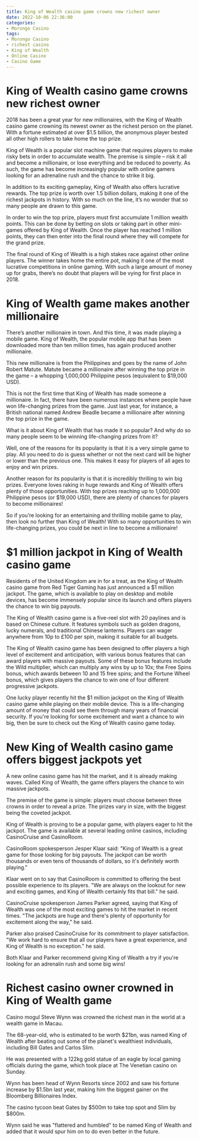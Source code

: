 ```yaml
---
title: King of Wealth casino game crowns new richest owner
date: 2022-10-06 22:36:00
categories:
- Morongo Casino
tags:
- Morongo Casino
- richest casino
- King of Wealth
- Online Casino
- Casino Game
---
```



#  King of Wealth casino game crowns new richest owner

2018 has been a great year for new millionaires, with the King of Wealth casino game crowning its newest owner as the richest person on the planet. With a fortune estimated at over $1.5 billion, the anonymous player bested all other high rollers to take home the top prize.

King of Wealth is a popular slot machine game that requires players to make risky bets in order to accumulate wealth. The premise is simple – risk it all and become a millionaire, or lose everything and be reduced to poverty. As such, the game has become increasingly popular with online gamers looking for an adrenaline rush and the chance to strike it big.

In addition to its exciting gameplay, King of Wealth also offers lucrative rewards. The top prize is worth over 1.5 billion dollars, making it one of the richest jackpots in history. With so much on the line, it’s no wonder that so many people are drawn to this game.

In order to win the top prize, players must first accumulate 1 million wealth points. This can be done by betting on slots or taking part in other mini-games offered by King of Wealth. Once the player has reached 1 million points, they can then enter into the final round where they will compete for the grand prize.

The final round of King of Wealth is a high stakes race against other online players. The winner takes home the entire pot, making it one of the most lucrative competitions in online gaming. With such a large amount of money up for grabs, there’s no doubt that players will be vying for first place in 2018.

#  King of Wealth game makes another millionaire

There’s another millionaire in town. And this time, it was made playing a mobile game. King of Wealth, the popular mobile app that has been downloaded more than ten million times, has again produced another millionaire.

This new millionaire is from the Philippines and goes by the name of John Robert Matute. Matute became a millionaire after winning the top prize in the game – a whopping 1,000,000 Philippine pesos (equivalent to $19,000 USD).

This is not the first time that King of Wealth has made someone a millionaire. In fact, there have been numerous instances where people have won life-changing prizes from the game. Just last year, for instance, a British national named Andrew Beadle became a millionaire after winning the top prize in the game.

What is it about King of Wealth that has made it so popular? And why do so many people seem to be winning life-changing prizes from it?

Well, one of the reasons for its popularity is that it is a very simple game to play. All you need to do is guess whether or not the next card will be higher or lower than the previous one. This makes it easy for players of all ages to enjoy and win prizes.

Another reason for its popularity is that it is incredibly thrilling to win big prizes. Everyone loves raking in huge rewards and King of Wealth offers plenty of those opportunities. With top prizes reaching up to 1,000,000 Philippine pesos (or $19,000 USD), there are plenty of chances for players to become millionaires!

So if you’re looking for an entertaining and thrilling mobile game to play, then look no further than King of Wealth! With so many opportunities to win life-changing prizes, you could be next in line to become a millionaire!

#  $1 million jackpot in King of Wealth casino game

Residents of the United Kingdom are in for a treat, as the King of Wealth casino game from Red Tiger Gaming has just announced a $1 million jackpot. The game, which is available to play on desktop and mobile devices, has become immensely popular since its launch and offers players the chance to win big payouts.

The King of Wealth casino game is a five-reel slot with 20 paylines and is based on Chinese culture. It features symbols such as golden dragons, lucky numerals, and traditional Chinese lanterns. Players can wager anywhere from 10p to £100 per spin, making it suitable for all budgets.

The King of Wealth casino game has been designed to offer players a high level of excitement and anticipation, with various bonus features that can award players with massive payouts. Some of these bonus features include the Wild multiplier, which can multiply any wins by up to 10x; the Free Spins bonus, which awards between 10 and 15 free spins; and the Fortune Wheel bonus, which gives players the chance to win one of four different progressive jackpots.

One lucky player recently hit the $1 million jackpot on the King of Wealth casino game while playing on their mobile device. This is a life-changing amount of money that could see them through many years of financial security. If you're looking for some excitement and want a chance to win big, then be sure to check out the King of Wealth casino game today.

#  New King of Wealth casino game offers biggest jackpots yet

A new online casino game has hit the market, and it is already making waves. Called King of Wealth, the game offers players the chance to win massive jackpots.

The premise of the game is simple: players must choose between three crowns in order to reveal a prize. The prizes vary in size, with the biggest being the coveted jackpot.

King of Wealth is proving to be a popular game, with players eager to hit the jackpot. The game is available at several leading online casinos, including CasinoCruise and CasinoRoom.

CasinoRoom spokesperson Jesper Klaar said: "King of Wealth is a great game for those looking for big payouts. The jackpot can be worth thousands or even tens of thousands of dollars, so it's definitely worth playing."

Klaar went on to say that CasinoRoom is committed to offering the best possible experience to its players. "We are always on the lookout for new and exciting games, and King of Wealth certainly fits that bill." he said.

CasinoCruise spokesperson James Parker agreed, saying that King of Wealth was one of the most exciting games to hit the market in recent times. "The jackpots are huge and there's plenty of opportunity for excitement along the way," he said.

Parker also praised CasinoCruise for its commitment to player satisfaction. "We work hard to ensure that all our players have a great experience, and King of Wealth is no exception." he said.

Both Klaar and Parker recommend giving King of Wealth a try if you're looking for an adrenalin rush and some big wins!

#  Richest casino owner crowned in King of Wealth game

Casino mogul Steve Wynn was crowned the richest man in the world at a wealth game in Macau.

The 68-year-old, who is estimated to be worth $21bn, was named King of Wealth after beating out some of the planet's wealthiest individuals, including Bill Gates and Carlos Slim.

He was presented with a 122kg gold statue of an eagle by local gaming officials during the game, which took place at The Venetian casino on Sunday.

Wynn has been head of Wynn Resorts since 2002 and saw his fortune increase by $1.5bn last year, making him the biggest gainer on the Bloomberg Billionaires Index.

The casino tycoon beat Gates by $500m to take top spot and Slim by $800m.

Wynn said he was "flattered and humbled" to be named King of Wealth and added that it would spur him on to do even better in the future.
